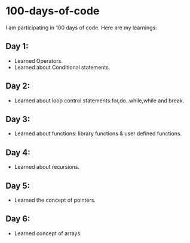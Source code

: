 # 100-days-of-code
 
 I am participating in 100 days of code. Here are my learnings:
  
## Day 1:
 - Learned Operators.
 - Learned about Conditional statements.

## Day 2:
- Learned about loop control statements:for,do..while,while and break.

## Day 3:
- Learned about functions: library functions & user defined functions.

## Day 4:
- Learned about recursions.

## Day 5:
- Learned the concept of pointers.

## Day 6:
- Learned concept of arrays.